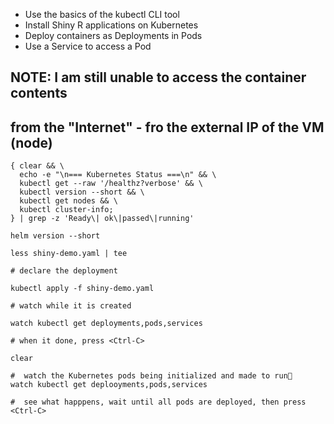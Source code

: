   - Use the basics of the kubectl CLI tool
  - Install Shiny R applications on Kubernetes
  - Deploy containers as Deployments in Pods
  - Use a Service to access a Pod

##  NOTE: I am still unable to access the container contents 
## from the "Internet" - fro the external IP of the VM (node)

```
{ clear && \
  echo -e "\n=== Kubernetes Status ===\n" && \
  kubectl get --raw '/healthz?verbose' && \
  kubectl version --short && \
  kubectl get nodes && \
  kubectl cluster-info; 
} | grep -z 'Ready\| ok\|passed\|running'

helm version --short

less shiny-demo.yaml | tee

# declare the deployment

kubectl apply -f shiny-demo.yaml

# watch while it is created

watch kubectl get deployments,pods,services

# when it done, press <Ctrl-C>

clear

#  watch the Kubernetes pods being initialized and made to run
watch kubectl get deplooyments,pods,services

#  see what happpens, wait until all pods are deployed, then press <Ctrl-C>





```

